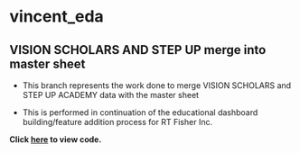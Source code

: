 # vincent_eda

## VISION SCHOLARS AND STEP UP merge into master sheet

- This branch represents the work done to merge VISION SCHOLARS and STEP UP ACADEMY data with the master sheet

- This is performed in continuation of the educational dashboard building/feature addition process for RT Fisher Inc.


**Click [here](https://github.com/hussam95/vincent_eda/blob/07f5a227a9dc0ca5f3c8aea2bbfc6d9431388cf3/vision_stepup_merge.py) to view code.**
